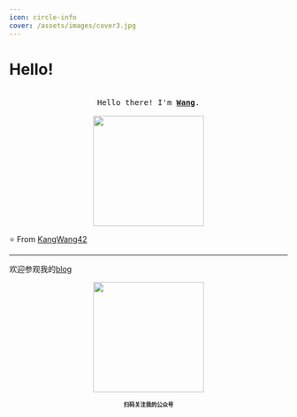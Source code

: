 ```yaml
---
icon: circle-info
cover: /assets/images/cover3.jpg
---
```

# Hello!

<p align="center" class="tiltdavid">
  <br>
  <samp>
    Hello there! I'm <b><a rel="nofollow noopener noreferrer" target="_blank" href="https://wk8686.top/intro/">Wang</a></b>.
    <br><br>

</samp>

  <img src="https://pic-go-42.oss-cn-guangzhou.aliyuncs.com/img/202411021812780.webp" width="200"/>
  
</p>



⭐️ From [KangWang42](https://github.com/KangWang42)


---
欢迎参观我的[blog](https://wk8686.top/)

<p align="center">

 <img src="https://pic-go-42.oss-cn-guangzhou.aliyuncs.com/img/202411021812553.webp" width="200"/>

 <p align="center"> <b><font size ='1.5'>扫码关注我的公众号</font></b></p>
 

 

</p>

